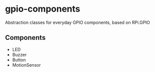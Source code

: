 # gpio-components

Abstraction classes for everyday GPIO components, based on RPi.GPIO

## Components

- LED
- Buzzer
- Button
- MotionSensor
